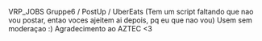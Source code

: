 VRP_JOBS
Gruppe6 / PostUp / UberEats (Tem um script faltando que nao vou postar, entao voces ajeitem ai depois, pq eu que nao vou)
Usem sem moderaçao :)
Agradecimento ao AZTEC <3
